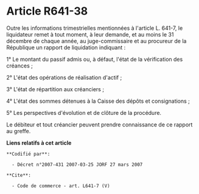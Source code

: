 # Article R641-38

Outre les informations trimestrielles mentionnées à l'article L. 641-7, le liquidateur remet à tout moment, à leur demande,
et au moins le 31 décembre de chaque année, au juge-commissaire et au procureur de la République un rapport de liquidation
indiquant : 

1° Le montant du passif admis ou, à défaut, l'état de la vérification des créances ; 

2° L'état des opérations de réalisation d'actif ; 

3° L'état de répartition aux créanciers ; 

4° L'état des sommes détenues à la Caisse des dépôts et consignations ; 

5° Les perspectives d'évolution et de clôture de la procédure. 

Le débiteur et tout créancier peuvent prendre connaissance de ce rapport au greffe.

**Liens relatifs à cet article**

	**Codifié par**:

	  - Décret n°2007-431 2007-03-25 JORF 27 mars 2007

	**Cite**:

	  - Code de commerce - art. L641-7 (V)
